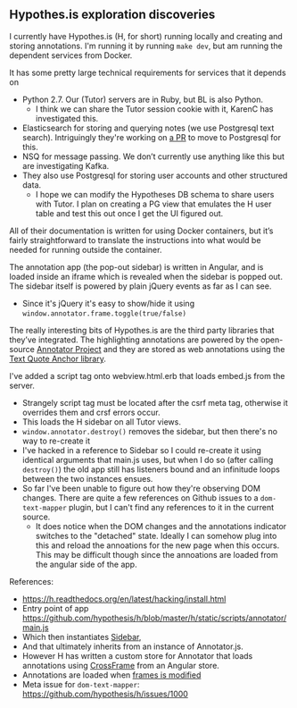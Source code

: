 Hypothes.is exploration discoveries
---------------------

I currently have Hypothes.is (H, for short) running locally and creating and storing annotations.  I'm running it by running `make dev`, but am running the dependent services from Docker.

It has some pretty large technical requirements for services that it depends on

 * Python 2.7.  Our (Tutor) servers are in Ruby, but BL is also Python.
   * I think we can share the Tutor session cookie with it, KarenC has investigated this.
 * Elasticsearch for storing and querying notes (we use Postgresql text search).  Intriguingly they're working on [a PR](https://github.com/hypothesis/h/pull/2946) to move to Postgresql for this.
 * NSQ for message passing.  We don’t currently use anything like this but are investigating Kafka.
 * They also use Postgresql for storing user accounts and other structured data.
   * I hope we can modify the Hypotheses DB schema to share users with Tutor.  I plan on creating a PG view that emulates the H user table and test this out once I get the UI figured out.

All of their documentation is written for using Docker containers, but it’s fairly straightforward to translate the instructions into what would be needed for running outside the container.

The annotation app (the pop-out sidebar) is written in Angular, and is loaded inside an iframe which is revealed when the sidebar is popped out.  The sidebar itself is powered by plain jQuery events as far as I can see.
 * Since it's jQuery it's easy to show/hide it using `window.annotator.frame.toggle(true/false)`

The really interesting bits of Hypothes.is are the third party libraries that they’ve integrated.  The highlighting annotations are powered by the open-source [Annotator Project](http://annotatorjs.org) and they are stored as web annotations using the [Text Quote Anchor library](https://hypothes.is/blog/supporting-open-annotation/).

I've added a script tag onto webview.html.erb that loads embed.js from the server.
 * Strangely script tag must be located after the csrf meta tag, otherwise it overrides them and crsf errors occur.
 * This loads the H sidebar on all Tutor views.
 * `window.annotator.destroy()` removes the sidebar, but then there's no way to re-create it
 * I've hacked in a reference to Sidebar so I could re-create it using identical arguments that main.js uses, but when I do so (after calling `destroy()`) the old app still has listeners bound and an infinitude loops between the two instances ensues.
 * So far I've been unable to figure out how they're observing DOM changes.  There are quite a few references on Github issues to a `dom-text-mapper` plugin, but I can't find any references to it in the current source.
   * It does notice when the DOM changes and the annotations indicator switches to the "detached" state.  Ideally I can somehow plug into this and reload the annoations for the new page when this occurs.  This may be difficult though since the annoations are loaded from the angular side of the app.


References:
 * https://h.readthedocs.org/en/latest/hacking/install.html
 * Entry point of app https://github.com/hypothesis/h/blob/master/h/static/scripts/annotator/main.js
 * Which then instantiates [Sidebar](https://github.com/hypothesis/h/blob/master/h/static/scripts/annotator/sidebar.coffee),
 * And that ultimately inherits from an instance of Annotator.js.
  * However H has written a custom store for Annotator that loads annotations using [CrossFrame](https://github.com/hypothesis/h/blob/master/h/static/scripts/cross-frame.coffee) from an Angular store.
  * Annotations are loaded when [frames is modified](https://github.com/hypothesis/h/blob/master/h/static/scripts/widget-controller.coffee#L60)
  * Meta issue for `dom-text-mapper`: https://github.com/hypothesis/h/issues/1000
